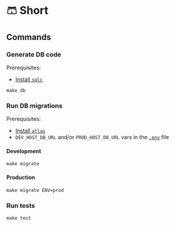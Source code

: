 # 🩳 Short

## Commands

### Generate DB code

Prerequisites:

- [Install `sqlc`](https://sqlc.dev/)

```
make db
```

### Run DB migrations

Prerequisites:

- [Install `atlas`](https://atlasgo.io/)
- `DEV_HOST_DB_URL` and/or `PROD_HOST_DB_URL` vars in the [`.env`](.env.example) file

#### Development

```
make migrate
```

#### Production

```
make migrate ENV=prod
```

### Run tests

```
make test
```
